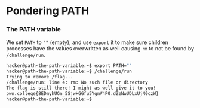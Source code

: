 # Pondering PATH

### The PATH variable
We set `PATH` to `""` (empty), and use `export` it to make sure children processes have the values overwritten as well causing `rm` to not be found by `/challenge/run`.
```bash
hacker@path~the-path-variable:~$ export PATH=""
hacker@path~the-path-variable:~$ /challenge/run
Trying to remove /flag...
/challenge/run: line 4: rm: No such file or directory
The flag is still there! I might as well give it to you!
pwn.college{8EDmyhUGn_5SjwHGGfu5YgmV4P0.dZzNwUDLxUjN0czW}
hacker@path~the-path-variable:~$ 
```
